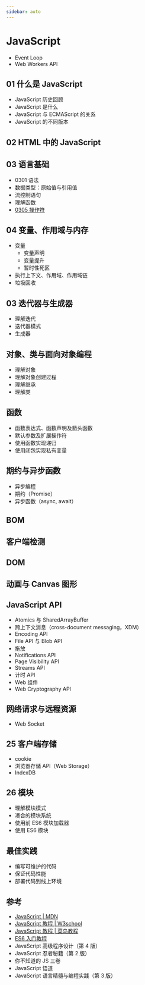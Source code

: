 ```yaml
---
sidebar: auto
---
```


# JavaScript

- Event Loop
- Web Workers API

<!-- - 继承
- 原型链
- this 指向
- 设计模式
- call, apply, bind
- new 实现
- 防抖节流
- let, var, const 区别
- 暂时性死区
- event loop
- promise 使用及实现
- promise 并行执行和顺序执行；
- async/await 的优缺点
- 闭包
- 垃圾回收和内存泄漏
- 数组方法
- 数组乱序
- 数组扁平化
- 事件委托
- 事件监听
- 事件模型
- [作用域与作用域链]() -->

## 01 什么是 JavaScript

- JavaScript 历史回顾
- JavaScript 是什么
- JavaScript 与 ECMAScript 的关系
- JavaScript 的不同版本

## 02 HTML 中的 JavaScript

## 03 语言基础

- 0301 语法
- 数据类型：原始值与引用值
- 流控制语句
- 理解函数
- [0305 操作符](./03/05.md)

## 04 变量、作用域与内存

- 变量
  - 变量声明
  - 变量提升
  - 暂时性死区
- 执行上下文、作用域、作用域链
- 垃圾回收

## 03 迭代器与生成器

- 理解迭代
- 迭代器模式
- 生成器

## 对象、类与面向对象编程

- 理解对象
- 理解对象创建过程
- 理解继承
- 理解类

## 函数

- 函数表达式、函数声明及箭头函数
- 默认参数及扩展操作符
- 使用函数实现递归
- 使用闭包实现私有变量

## 期约与异步函数

- 异步编程
- 期约（Promise）
- 异步函数（async, await）

## BOM

## 客户端检测

## DOM

## 动画与 Canvas 图形

## JavaScript API

- Atomics 与 SharedArrayBuffer
- 跨上下文消息（cross-document messaging，XDM）
- Encoding API
- File API 与 Blob API
- 拖放
- Notifications API
- Page Visibility API
- Streams API
- 计时 API
- Web 组件
- Web Cryptography API

## 网络请求与远程资源

- Web Socket

## 25 客户端存储

- cookie
- 浏览器存储 API（Web Storage）
- IndexDB

## 26 模块

- 理解模块模式
- 凑合的模块系统
- 使用前 ES6 模块加载器
- 使用 ES6 模块

## 最佳实践

- 编写可维护的代码
- 保证代码性能
- 部署代码到线上环境

## 参考

- [JavaScript | MDN](https://developer.mozilla.org/zh-CN/docs/Web/JavaScript)
- [JavaScript 教程 | W3school](https://www.w3school.com.cn/js/index.asp)
- [JavaScript 教程 | 菜鸟教程](https://www.runoob.com/js/js-tutorial.html)
- [ES6 入门教程](https://es6.ruanyifeng.com/)
- JavaScript 高级程序设计（第 4 版）
- JavaScript 忍者秘籍（第 2 版）
- 你不知道的 JS 三卷
- JavaScript 悟道
- JavaScript 语言精髓与编程实践（第 3 版）
